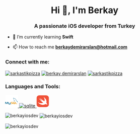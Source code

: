 <h1 align="center">Hi 👋, I'm Berkay</h1>
<h3 align="center">A passionate iOS developer from Turkey</h3>

- 🌱 I’m currently learning **Swift**

- 📫 How to reach me **berkaydemirarslan@hotmail.com**

<h3 align="left">Connect with me:</h3>
<p align="left">
<a href="https://twitter.com/sarkastikpizza" target="blank"><img align="center" src="https://raw.githubusercontent.com/rahuldkjain/github-profile-readme-generator/master/src/images/icons/Social/twitter.svg" alt="sarkastikpizza" height="30" width="40" /></a>
<a href="https://linkedin.com/in/berkay demirarslan" target="blank"><img align="center" src="https://raw.githubusercontent.com/rahuldkjain/github-profile-readme-generator/master/src/images/icons/Social/linked-in-alt.svg" alt="berkay demirarslan" height="30" width="40" /></a>
<a href="https://instagram.com/sarkastikpizza" target="blank"><img align="center" src="https://raw.githubusercontent.com/rahuldkjain/github-profile-readme-generator/master/src/images/icons/Social/instagram.svg" alt="sarkastikpizza" height="30" width="40" /></a>
</p>

<h3 align="left">Languages and Tools:</h3>
<p align="left"> <a href="https://www.mysql.com/" target="_blank" rel="noreferrer"> <img src="https://raw.githubusercontent.com/devicons/devicon/master/icons/mysql/mysql-original-wordmark.svg" alt="mysql" width="40" height="40"/> </a> <a href="https://www.sqlite.org/" target="_blank" rel="noreferrer"> <img src="https://www.vectorlogo.zone/logos/sqlite/sqlite-icon.svg" alt="sqlite" width="40" height="40"/> </a> <a href="https://developer.apple.com/swift/" target="_blank" rel="noreferrer"> <img src="https://raw.githubusercontent.com/devicons/devicon/master/icons/swift/swift-original.svg" alt="swift" width="40" height="40"/> </a> </p>

<p><img align="left" src="https://github-readme-stats.vercel.app/api/top-langs?username=berkayiosdev&show_icons=true&locale=en&layout=compact" alt="berkayiosdev" /></p>

<p>&nbsp;<img align="center" src="https://github-readme-stats.vercel.app/api?username=berkayiosdev&show_icons=true&locale=en" alt="berkayiosdev" /></p>

<p><img align="center" src="https://github-readme-streak-stats.herokuapp.com/?user=berkayiosdev&" alt="berkayiosdev" /></p>
